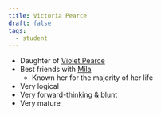 ```yaml
---
title: Victoria Pearce
draft: false
tags:
  - student
---
```

- Daughter of [Violet Pearce](Violet%20Pearce.md)
- Best friends with [Mila](Mila%20Gallagher.md)
	- Known her for the majority of her life
- Very logical
- Very forward-thinking & blunt
- Very mature